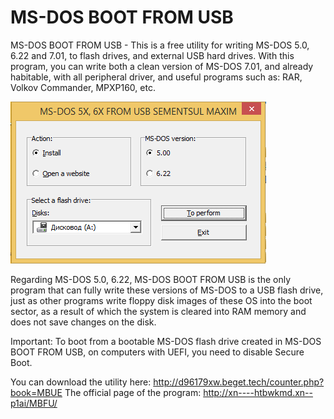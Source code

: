 # MS-DOS BOOT FROM USB
MS-DOS BOOT FROM USB - This is a free utility for writing MS-DOS 5.0, 6.22 and 7.01, to flash drives, and external USB hard drives.
With this program, you can write both a clean version of MS-DOS 7.01, and already habitable, with all peripheral driver, and useful programs such as: RAR, Volkov Commander, MPXP160, etc.

![Screshot](https://github.com/ctv-software/MBFU/blob/main/images/MBFU56EN.png)

Regarding MS-DOS 5.0, 6.22, MS-DOS BOOT FROM USB is the only program that can fully write these versions of MS-DOS to a USB flash drive, just as other programs write floppy disk images of these OS into the boot sector, as a result of which the system is cleared into RAM memory and does not save changes on the disk.

Important:
To boot from a bootable MS-DOS flash drive created in MS-DOS BOOT FROM USB, on computers with UEFI, you need to disable Secure Boot.

You can download the utility here: http://d96179xw.beget.tech/counter.php?book=MBUE
The official page of the program: http://xn----htbwkmd.xn--p1ai/MBFU/
